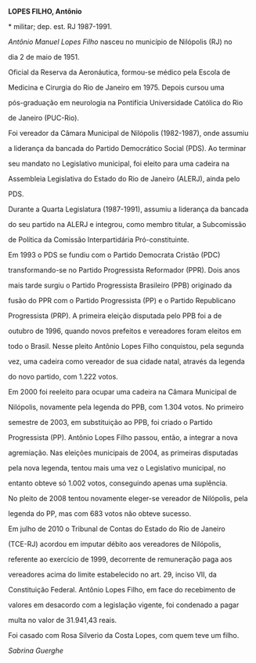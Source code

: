 **LOPES FILHO, Antônio**



\* militar; dep. est. RJ 1987-1991.



*Antônio Manuel Lopes Filho* nasceu no município de Nilópolis (RJ) no

dia 2 de maio de 1951.



Oficial da Reserva da Aeronáutica, formou-se médico pela Escola de

Medicina e Cirurgia do Rio de Janeiro em 1975. Depois cursou uma

pós-graduação em neurologia na Pontifícia Universidade Católica do Rio

de Janeiro (PUC-Rio).



Foi vereador da Câmara Municipal de Nilópolis (1982-1987), onde assumiu

a liderança da bancada do Partido Democrático Social (PDS). Ao terminar

seu mandato no Legislativo municipal, foi eleito para uma cadeira na

Assembleia Legislativa do Estado do Rio de Janeiro (ALERJ), ainda pelo

PDS.



Durante a Quarta Legislatura (1987-1991), assumiu a liderança da bancada

do seu partido na ALERJ e integrou, como membro titular, a Subcomissão

de Política da Comissão Interpartidária Pró-constituinte.



Em 1993 o PDS se fundiu com o Partido Democrata Cristão (PDC)

transformando-se no Partido Progressista Reformador (PPR). Dois anos

mais tarde surgiu o Partido Progressista Brasileiro (PPB) originado da

fusão do PPR com o Partido Progressista (PP) e o Partido Republicano

Progressista (PRP). A primeira eleição disputada pelo PPB foi a de

outubro de 1996, quando novos prefeitos e vereadores foram eleitos em

todo o Brasil. Nesse pleito Antônio Lopes Filho conquistou, pela segunda

vez, uma cadeira como vereador de sua cidade natal, através da legenda

do novo partido, com 1.222 votos.



Em 2000 foi reeleito para ocupar uma cadeira na Câmara Municipal de

Nilópolis, novamente pela legenda do PPB, com 1.304 votos. No primeiro

semestre de 2003, em substituição ao PPB, foi criado o Partido

Progressista (PP). Antônio Lopes Filho passou, então, a integrar a nova

agremiação. Nas eleições municipais de 2004, as primeiras disputadas

pela nova legenda, tentou mais uma vez o Legislativo municipal, no

entanto obteve só 1.002 votos, conseguindo apenas uma suplência.



No pleito de 2008 tentou novamente eleger-se vereador de Nilópolis, pela

legenda do PP, mas com 683 votos não obteve sucesso.



Em julho de 2010 o Tribunal de Contas do Estado do Rio de Janeiro

(TCE-RJ) acordou em imputar débito aos vereadores de Nilópolis,

referente ao exercício de 1999, decorrente de remuneração paga aos

vereadores acima do limite estabelecido no art. 29, inciso VII, da

Constituição Federal. Antônio Lopes Filho, em face do recebimento de

valores em desacordo com a legislação vigente, foi condenado a pagar

multa no valor de 31.941,43 reais.



Foi casado com Rosa Silverio da Costa Lopes, com quem teve um filho.



*Sabrina Guerghe*



